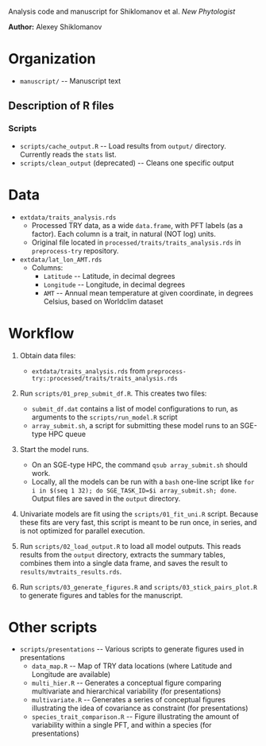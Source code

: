 Analysis code and manuscript for Shiklomanov et al. *New Phytologist*

**Author:** Alexey Shiklomanov

# Organization

- `manuscript/` -- Manuscript text

## Description of R files

### Scripts

- `scripts/cache_output.R` -- Load results from `output/` directory. Currently reads the `stats` list.
- `scripts/clean_output` (deprecated) -- Cleans one specific output

# Data

- `extdata/traits_analysis.rds`
    - Processed TRY data, as a wide `data.frame`, with PFT labels (as a factor). Each column is a trait, in natural (NOT log) units.
    - Original file located in `processed/traits/traits_analysis.rds` in `preprocess-try` repository.
- `extdata/lat_lon_AMT.rds`
    - Columns:
        - `Latitude` -- Latitude, in decimal degrees
        - `Longitude` -- Longitude, in decimal degrees
        - `AMT` -- Annual mean temperature at given coordinate, in degrees Celsius, based on Worldclim dataset

# Workflow

1. Obtain data files:
    - `extdata/traits_analysis.rds` from `preprocess-try::processed/traits/traits_analysis.rds`

2. Run `scripts/01_prep_submit_df.R`. This creates two files:
    - `submit_df.dat` contains a list of model configurations to run, as arguments to the `scripts/run_model.R` script
    - `array_submit.sh`, a script for submitting these model runs to an SGE-type HPC queue

3. Start the model runs.
    - On an SGE-type HPC, the command `qsub array_submit.sh` should work.
    - Locally, all the models can be run with a `bash` one-line script like `for i in $(seq 1 32); do SGE_TASK_ID=$i array_submit.sh; done`. Output files are saved in the `output` directory.

4. Univariate models are fit using the `scripts/01_fit_uni.R` script. Because these fits are very fast, this script is meant to be run once, in series, and is not optimized for parallel execution.

5. Run `scripts/02_load_output.R` to load all model outputs. This reads results from the `output` directory, extracts the summary tables, combines them into a single data frame, and saves the result to `results/mvtraits_results.rds`.

6. Run `scripts/03_generate_figures.R` and `scripts/03_stick_pairs_plot.R` to generate figures and tables for the manuscript.

# Other scripts

- `scripts/presentations` -- Various scripts to generate figures used in presentations
    - `data_map.R` -- Map of TRY data locations (where Latitude and Longitude are available)
    - `multi_hier.R` -- Generates a conceptual figure comparing multivariate and hierarchical variability (for presentations)
    - `multivariate.R` -- Generates a series of conceptual figures illustrating the idea of covariance as constraint (for presentations)
    - `species_trait_comparison.R` -- Figure illustrating the amount of variability within a single PFT, and within a species (for presentations)
